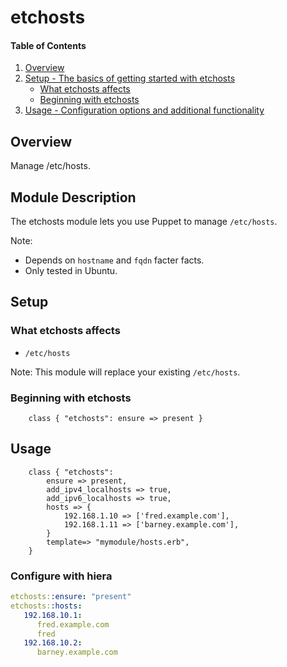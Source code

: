 # etchosts

#### Table of Contents

1. [Overview](#overview)
2. [Setup - The basics of getting started with etchosts](#setup)
    * [What etchosts affects](#what-etchosts-affects)
    * [Beginning with etchosts](#beginning-with-etchosts)
3. [Usage - Configuration options and additional functionality](#usage)

## Overview

Manage /etc/hosts.

## Module Description

The etchosts module lets you use Puppet to manage `/etc/hosts`.

Note: 
* Depends on `hostname` and `fqdn` facter facts.
* Only tested in Ubuntu.


## Setup

### What etchosts affects

* `/etc/hosts`

Note: This module will replace your existing `/etc/hosts`. 

### Beginning with etchosts

```puppet
	class { "etchosts": ensure => present }
```

## Usage

```puppet
	class { "etchosts": 
		ensure => present,
		add_ipv4_localhosts => true,
		add_ipv6_localhosts => true, 
		hosts => { 
			192.168.1.10 => ['fred.example.com'],
			192.168.1.11 => ['barney.example.com'],
		}
		template=> "mymodule/hosts.erb",
	}
```

### Configure with hiera

```yaml
etchosts::ensure: "present"
etchosts::hosts:
   192.168.10.1: 
      fred.example.com
      fred 
   192.168.10.2:
      barney.example.com
```

